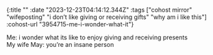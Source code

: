 {:title ""
 :date "2023-12-23T04:14:12.344Z"
 :tags ["cohost mirror" "wifeposting" "i don’t like giving or receiving gifts" "why am i like this"]
 :cohost-url "3954715-me-i-wonder-what-it"}

Me: i wonder what its like to enjoy giving and receiving presents  
My wife May: you’re an insane person
